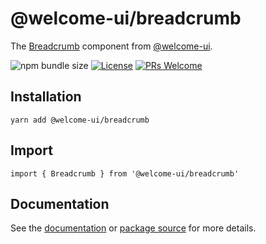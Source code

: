 # @welcome-ui/breadcrumb

The [Breadcrumb](https://welcome-ui.com/components/avatar) component from [@welcome-ui](https://welcome-ui.com).

![npm bundle size](https://img.shields.io/bundlephobia/minzip/@welcome-ui/breadcrumb) [![License](https://img.shields.io/npm/l/welcome-ui.svg)](https://github.com/WTTJ/welcome-ui/blob/master/LICENSE) [![PRs Welcome](https://img.shields.io/badge/PRs-welcome-mediumspringgreen.svg)](ttps://github.com/WTTJ/welcome-ui/blob/master/CONTRIBUTING.mdx)

## Installation

    yarn add @welcome-ui/breadcrumb

## Import

    import { Breadcrumb } from '@welcome-ui/breadcrumb'

## Documentation

See the [documentation](https://welcome-ui.com/components/breadcrumb) or [package source](https://github.com/WTTJ/welcome-ui/tree/master/packages/Breadcrumb) for more details.
